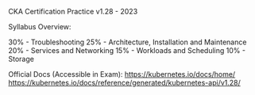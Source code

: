 CKA Certification Practice
v1.28 - 2023

Syllabus Overview:

30% - Troubleshooting
25% - Architecture, Installation and Maintenance
20% - Services and Networking
15% - Workloads and Scheduling
10% - Storage

Official Docs (Accessible in Exam):
https://kubernetes.io/docs/home/
https://kubernetes.io/docs/reference/generated/kubernetes-api/v1.28/